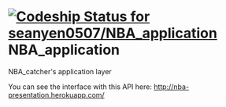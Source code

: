 [ ![Codeship Status for seanyen0507/NBA_application](https://codeship.com/projects/cd325140-629f-0132-dd06-4e545b297600/status?branch=master)](https://codeship.com/projects/52106)
NBA_application
===============

NBA_catcher's application layer

You can see the interface with this API here:
http://nba-presentation.herokuapp.com/
